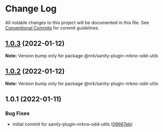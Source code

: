 # Change Log

All notable changes to this project will be documented in this file.
See [Conventional Commits](https://conventionalcommits.org) for commit guidelines.

## [1.0.3](https://github.com/nrkno/nrkno-sanity-libs/compare/@nrk/sanity-plugin-nrkno-odd-utils@1.0.2...@nrk/sanity-plugin-nrkno-odd-utils@1.0.3) (2022-01-12)

**Note:** Version bump only for package @nrk/sanity-plugin-nrkno-odd-utils





## [1.0.2](https://github.com/nrkno/nrkno-sanity-libs/compare/@nrk/sanity-plugin-nrkno-odd-utils@1.0.1...@nrk/sanity-plugin-nrkno-odd-utils@1.0.2) (2022-01-12)

**Note:** Version bump only for package @nrk/sanity-plugin-nrkno-odd-utils





## 1.0.1 (2022-01-11)


### Bug Fixes

* initial commit for sanity-plugin-nrkno-odd-utils ([09667eb](https://github.com/nrkno/nrkno-sanity-libs/commit/09667eb99d486976d402fa46979f09e93674a769))
